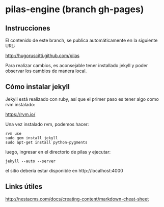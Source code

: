# pilas-engine (branch gh-pages)


## Instrucciones

El contenido de este branch, se publica automáticamente
en la siguiente URL:

http://hugoruscitti.github.com/pilas

Para realizar cambios, es aconsejable tener installado
jekyll y poder observar los cambios de manera local.

## Cómo instalar jekyll

Jekyll está realizado con ruby, así que el primer paso es tener
algo como rvm instalado:

https://rvm.io/
    

Una vez instalado rvm, podemos hacer:

    rvm use
    sudo gem install jekyll
    sudo apt-get install python-pygments

luego, ingresar en el directorio de pilas y ejecutar:

    jekyll --auto --server

el sitio debería estar disponible en http://localhost:4000

## Links útiles

http://nestacms.com/docs/creating-content/markdown-cheat-sheet

